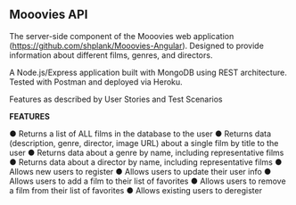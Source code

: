 ## Mooovies API

The server-side component of the Mooovies web application (https://github.com/shplank/Mooovies-Angular). Designed to provide information about different films, genres, and directors.

A Node.js/Express application built with MongoDB using REST architecture. Tested with Postman and deployed via Heroku.

Features as described by User Stories and Test Scenarios

**FEATURES**

● Returns a list of ALL films in the database to the user
● Returns data (description, genre, director, image URL) about a single film by title to the user
● Returns data about a genre by name, including representative films
● Returns data about a director by name, including representative films
● Allows new users to register
● Allows users to update their user info
● Allows users to add a film to their list of favorites
● Allows users to remove a film from their list of favorites
● Allows existing users to deregister
